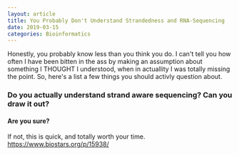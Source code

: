 ```yaml
---
layout: article
title: You Probably Don't Understand Strandedness and RNA-Sequencing
date: 2019-03-15
categories: Bioinformatics
---
```


Honestly, you probably know less than you think you do. I can't
tell you how often I have been bitten in the ass by making an assumption about
something I THOUGHT I understood, when in actuallity I was totally missing the
point. So, here's a list a few things you should activly question about.

### Do you actually understand strand aware sequencing? Can you draw it out?
#### Are you sure?

If not, this is quick, and totally worth your time.
<https://www.biostars.org/p/15938/>

